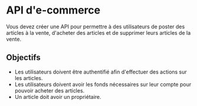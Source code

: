 # API d'e-commerce

Vous devez créer une API pour permettre à des utilisateurs de poster des articles à la vente, d'acheter des articles et de supprimer leurs articles de la vente.

## Objectifs

- Les utilisateurs doivent être authentifié afin d'effectuer des actions sur les articles.
- Les utilisateurs doivent avoir les fonds nécessaires sur leur compte pour pouvoir acheter des articles.
- Un article doit avoir un propriétaire.